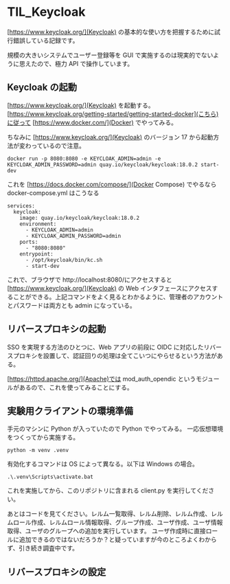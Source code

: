 # TIL_Keycloak

[https://www.keycloak.org/](Keycloak) の基本的な使い方を把握するために試行錯誤している記録です。

規模の大きいシステムでユーザー登録等を GUI で実施するのは現実的でないように思えたので、極力 API で操作しています。

## Keycloak の起動

[https://www.keycloak.org/](Keycloak) を起動する。[https://www.keycloak.org/getting-started/getting-started-docker](こちら)に従って [https://www.docker.com/](Docker) でやってみる。

ちなみに [https://www.keycloak.org/](Keycloak) のバージョン 17 から起動方法が変わっているので注意。

```
docker run -p 8080:8080 -e KEYCLOAK_ADMIN=admin -e KEYCLOAK_ADMIN_PASSWORD=admin quay.io/keycloak/keycloak:18.0.2 start-dev
```

これを [https://docs.docker.com/compose/](Docker Compose) でやるなら docker-compose.yml はこうなる

```
services:
  keycloak:
    image: quay.io/keycloak/keycloak:18.0.2
    environment:
      - KEYCLOAK_ADMIN=admin
      - KEYCLOAK_ADMIN_PASSWORD=admin
    ports:
      - "8080:8080"
    entrypoint:
      - /opt/keycloak/bin/kc.sh
      - start-dev
```

これで、ブラウザで http://localhost:8080/にアクセスすると [https://www.keycloak.org/](Keycloak) の Web インタフェースにアクセスすることができる。上記コマンドをよく見るとわかるように、管理者のアカウントとパスワードは両方とも admin になっている。

## リバースプロキシの起動

SSO を実現する方法のひとつに、Web アプリの前段に OIDC に対応したリバースプロキシを設置して、認証回りの処理は全てこいつにやらせるという方法がある。

[https://httpd.apache.org/](Apache)では mod_auth_opendic というモジュールがあるので、これを使ってみることにする。

## 実験用クライアントの環境準備

手元のマシンに Python が入っていたので Python でやってみる。
一応仮想環境をつくってから実施する。

```
python -m venv .venv
```

有効化するコマンドは OS によって異なる。以下は Windows の場合。

```
.\.venv\Scripts\activate.bat
```

これを実施してから、このリポジトリに含まれる client.py を実行してください。

あとはコードを見てください。レルム一覧取得、レルム削除、レルム作成、レルムロール作成、レルムロール情報取得、グループ作成、ユーザ作成、ユーザ情報取得、ユーザのグループへの追加を実行しています。
ユーザ作成時に直接ロールに追加できるのではないだろうか？と疑っていますが今のところよくわからず、引き続き調査中です。

## リバースプロキシの設定
